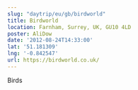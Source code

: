 ```yaml
---
slug: "daytrip/eu/gb/birdworld"
title: Birdworld
location: Farnham, Surrey, UK, GU10 4LD
poster: AliDow
date: '2012-08-24T14:33:00'
lat: '51.181309'
lng: '-0.842547'
url: https://birdworld.co.uk/
---
```


Birds
